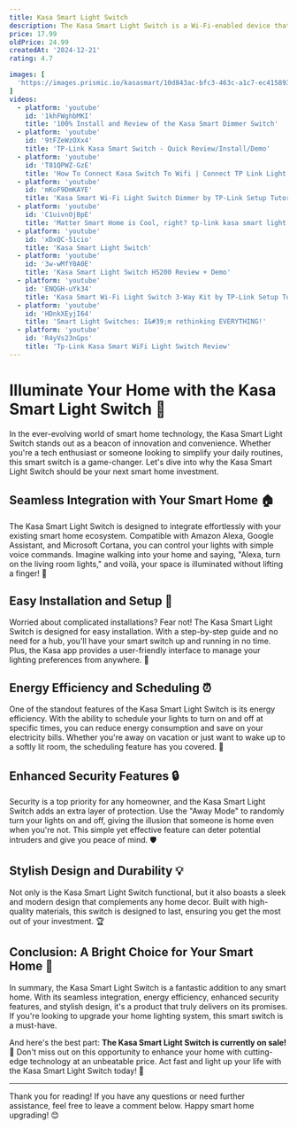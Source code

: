 ```yaml
---
title: Kasa Smart Light Switch
description: The Kasa Smart Light Switch is a Wi-Fi-enabled device that allows users to control their home lighting remotely via a smartphone app or voice commands through compatible smart home systems like Amazon Alexa or Google Assistant. It replaces traditional light switches and offers features such as scheduling, timers, and away mode for enhanced convenience and energy efficiency. The switch is designed for easy installation, typically requiring a neutral wire, and integrates seamlessly with other Kasa smart home products for a cohesive smart home experience.
price: 17.99
oldPrice: 24.99
createdAt: '2024-12-21'
rating: 4.7

images: [
  'https://images.prismic.io/kasasmart/10d843ac-bfc3-463c-a1c7-ec41589350b2_KS230-KIT_US_1.0_kasa-spotlight_banner_2202_English_2209_617PX.jpg?auto=compress,format&rect=0,0,1900,617&w=1900&h=617', 'https://static.tp-link.com/res/upfile/faq/20160511030907.jpg', 'https://static.tp-link.com/upload/faq/image-20231226102718-2_20231226022720i.png', 'https://www.pcworld.com/wp-content/uploads/2024/12/smart-switch-hub-art-100854074-orig.jpg?quality=50&strip=all', 'https://i.ytimg.com/vi/GylrgOQkVWk/hq720.jpg?sqp=-oaymwEhCK4FEIIDSFryq4qpAxMIARUAAAAAGAElAADIQj0AgKJD&rs=AOn4CLAMI5JTPNe8gpQqU0Vi4mIlQmDdtw', 'https://s.yimg.com/ny/api/res/1.2/dLikvfWgPHKj0AzLbcmjqQ--/YXBwaWQ9aGlnaGxhbmRlcjt3PTk2MDtoPTk2MA--/https://media.zenfs.com/en/bgr_208/5b603f895f8f28a74dfeaf8b43f39b56', 'https://p.globalsources.com/IMAGES/PDT/B5993125690/Smart-Light-Switch.jpg', 'https://www.digitaltrends.com/wp-content/uploads/2024/05/ge-cync-smart-light-switch-product-1.jpeg?fit=720,720&p=1', 'https://wg.scene7.com/is/image/wrenchgroup/smart-lighting-ps24wi001wg?$Wrench_New$&wid=362', 'https://www.wyze.com/cdn/shop/products/71-zYjiPmfL._SL1500.jpg?v=1683043798&width=1946', 'https://th-test-11.slatic.net/p/2c65b16bcc8034e6321e71cbc3d1bfb0.jpg', 'https://i.ebayimg.com/images/g/pzEAAOSwcNtkycZj/s-l400.jpg', 'https://images.prismic.io/kasasmart/cbc6bd0d-5cff-4c73-a9b5-0a49a0f473bc_1.jpg?auto=compress,format&rect=0,0,1000,1000&w=520&h=520', 'https://cdn.thewirecutter.com/wp-content/media/2024/11/lightdimmers-2048px-00138-3x2-1.jpg?auto=webp&quality=75&width=1024', 'https://www.popsci.com/wp-content/uploads/2021/01/07/Kasa-Smart-Dimmer-Edit.jpg?quality=85&w=719', 'https://images-na.ssl-images-amazon.com/images/I/51glvj4bL4L.jpg', 'https://i5.walmartimages.com/asr/5576314a-6dad-4a47-9e9f-ec931242167d.4cd9d965eecd5d92a6b0461eb884b5e9.jpeg?odnHeight=768&odnWidth=768&odnBg=FFFFFF', 'https://www.brilliant.tech/cdn/shop/files/3-Pack-Primary-Image-2_9bda641b-fd73-45e9-a80c-4d4ffcf64470_1340x1160.png?v=1693314612', 'https://www.safewise.com/app/uploads/2021/09/Kasa-Smart-Motion-Sensor-Switch.jpg', 'https://i.ytimg.com/vi/t0DhRmXd3IM/maxresdefault.jpg', 'https://i.ebayimg.com/images/g/LRsAAOSw2PBm7gpW/s-l1200.jpg', 'https://cdn.mos.cms.futurecdn.net/QtiS4AyL2MoW4hDpecdC2F.jpg', 'https://http2.mlstatic.com/D_NQ_NP_945371-MLV54579519683_032023-O.webp', 'https://m.media-amazon.com/images/S/aplus-media-library-service-media/2b4823ff-49d3-4e7d-8fcb-e94dfcfb1f88.__CR0,0,600,450_PT0_SX600_V1___.png', 'https://cdn.prod.website-files.com/654c1a21d7927473aecf5875/65c2b395bcd44c775a62ef60_12042-35516.png', 'https://image.made-in-china.com/226f3j00uGthBEIsRPrH/Zigbee-Wall-Switch-UK-EU-Standard-Smart-Switch-Socket.webp', 'https://c1.neweggimages.com/productimage/nb640/0AY-00R7-00002-02.jpg', 'https://assets.rebelmouse.io/eyJhbGciOiJIUzI1NiIsInR5cCI6IkpXVCJ9.eyJpbWFnZSI6Imh0dHBzOi8vYXNzZXRzLnJibC5tcy81MTUwNTQ5Ni9vcmlnaW4uanBnIiwiZXhwaXJlc19hdCI6MTc0Mzk5MTU3N30.Xo9-eWrhm9Qem6B72cBKvjZZxzxiT2On-x8X6bxl2-Q/img.jpg?width=1000&quality=85', 'https://s.yimg.com/ny/api/res/1.2/XgMFulCPCWcKqIGJd27CpA--/YXBwaWQ9aGlnaGxhbmRlcjt3PTEyMDA7aD02NzU-/https://s.yimg.com/os/creatr-uploaded-images/2024-04/481fb230-f2a0-11ee-a33f-c4286617e105', 'https://www.tiktok.com/api/img/?itemId=7104138222782926122&location=0&aid=1988', 'https://external-preview.redd.it/just-moved-into-house-and-kasa-light-switch-keeps-rapidly-v0-MTlkbnVmaHl6bHljMY4ql7ga-BO2ULPx2d0Ev4nmS08g3icJT4X5XsSaOhko.png?format=pjpg&auto=webp&s=48e40f0a7ab812029d2d548ec40f7528ddb688b4', 'https://images-na.ssl-images-amazon.com/images/I/51R4OarGogL._UL500_.jpg', 'https://static.tp-link.com/upload/image-line/Kasa_ES20M_US_1.0_8_normal_20221026030037e.jpg', 'https://media.printables.com/media/prints/351265/images/2983011_3366abd8-8955-4a26-80da-dc36c6b585a2/kasa_smart_switch4-large.jpeg', 'https://i5.walmartimages.com/asr/7feb336e-4e7c-41e8-ae03-aec8813833e0.566c3d4905ff1e80aeebc759a767a4c7.jpeg?odnHeight=2000&odnWidth=2000&odnBg=FFFFFF', 'https://b2c-contenthub.com/wp-content/uploads/2022/10/Kasa-Smarter-Dimmer-Motion-Activated.jpg?quality=50&strip=all', 'https://images-na.ssl-images-amazon.com/images/I/71XUVZ8frOL._SS400_.jpg', 'http://orviboshop.com/cdn/shop/files/51mCSGzMzqL._SL1000.jpg?v=1694169733', 'https://www.digitaltrends.com/wp-content/uploads/2020/10/tp-link-kasa-smart-plug.jpg?fit=1133,733&p=1', 'https://www.cnet.com/a/img/resize/d0fe648321ace44ffe2a81ee8d0ea0a6e5ce9c5b/hub/2019/05/02/18a94ba3-654b-4eaf-a7aa-b597d0bc9f4a/smart-bulb-promo.jpg?auto=webp&fit=crop&height=900&width=1200', 'https://m.media-amazon.com/images/S/aplus-media-library-service-media/0f419b04-33ff-4bf2-8a59-7bb143df4953.__CR0,0,600,450_PT0_SX600_V1___.jpg', 'https://www.wave-electronics.com/media/catalog/product/1/8/182007-main-c943f563b5c5eb5f2116225d6e9ccc424a3297d7.jpg', 'https://idevicesinc.com/uploads/images/blog/mud-room-copy-11-11-2019_13-53-59.jpg', 'https://i.ytimg.com/vi/Ti5CAdWSgnI/maxresdefault.jpg', 'https://i.pcmag.com/imagery/reviews/06TbhI9NKlJHO14s8Ek5xSe-3.fit_lim.size_1050x.jpg', 'https://m.media-amazon.com/images/I/71ILhVpvmDL._SL1500_.jpg', 'https://c1.neweggimages.com/productimage/nb640/81-704-037-Z02.jpg', 'https://blogger.googleusercontent.com/img/b/R29vZ2xl/AVvXsEgrzVU9BCcelTT5Omm2fpDbeCdM_iT-8K1xzxcXO-kD7nrWqIMdQHX2fhoCPQ6F85Cqh1BNtbQR5jZqDq20gi7hCU27nY0x_IyzV1SMuRAbvNmWkjig-T8DSBXYDqmQKMl-lrJb0bNKl3uMbdlr82qWziVkVgw8gF44oiWZU-KeIsON8q54HBHlLkEmExk/s1280/1-min (2).webp', 'https://www.matteralpha.com/uploads/tapo-s505.webp', 'https://static1.makeuseofimages.com/wordpress/wp-content/uploads/2021/01/Installed-Wall-Switch-with-dimmer.jpg', 'https://manuals.plus/wp-content/uploads/2021/10/tp-link-HS210-Kasa-Smart-Wi-Fi-Light-Switch-3-Way-User-Guide-2-1.jpg?ezimgfmt=rs:412x659/rscb1/ng:webp/ngcb1', 'https://shop.yosmart.com/cdn/shop/products/YS5707-1_480x480.png?v=1667443424', 'https://static.tp-link.com/res/upfile/faq/20160511030856.jpg', 'https://automatednow.com/images/detailed/6/HS200_Exploded.png', 'https://image.made-in-china.com/2f0j00aeIlLwhWbJgR/Zigbee-WiFi-Bluetooth-RF433-Tuya-Smart-Switches-Smartlife-APP-Wireless-Remote-Control-1gang-2gang-3gang-4gang-6gang-EU-UK-Us-Standard.webp', 'https://i.ytimg.com/vi/aqWuQTleLa4/sddefault.jpg', 'https://m.media-amazon.com/images/I/61QRSzTCpKL.jpg', 'https://manuals.plus/wp-content/uploads/2022/05/tp-link-KS200M-Kasa-Smart-Wi-Fi-Motion-Activated-Light-Switch-Featured-Image-1.png', 'https://www.coolest-gadgets.com/wp-content/uploads/2024/01/Smart-Switches-Statistics-1.jpg', 'https://static.tp-link.com/upload/faq/image_20231226023145d.png', 'https://preview.redd.it/pz1lihbh27361.jpg?auto=webp&s=577e6718fbd32b2d18f2fccef1dba63a8b6be6f3', 'https://trenzlighting.com/cdn/shop/products/TLWZ-3WAY_with_background_530x@2x.jpg?v=1609789853', 'https://preview.redd.it/6us0edsc6qg61.jpg?width=1080&crop=smart&auto=webp&s=fc52ae6d4597e6c4e8b788bd3613b335d7f70ddd', 'https://www.signal-vault.com/cdn/shop/products/IQConnect_SS2_Smart_Plug_Power_2_6edd3dc4-e723-451f-a493-1ceedc361e65_1024x1024.jpg?v=1575388952', 'https://i.redd.it/52skx808wezb1.jpg', 'https://www.cnet.com/a/img/resize/97b38749ec7db674a6bb3fde12205fa2cb9737af/hub/2015/09/24/052955af-d6ad-457e-8a6a-1de52834f3aa/cnet-smart-home-lighting-belkin-wemo-light-switch-size-comparison.jpg?auto=webp&fit=crop&height=1200&width=1200', 'https://images-na.ssl-images-amazon.com/images/I/6140hOhxwuL._UL500_.jpg', 'https://static.tp-link.com/upload/image-line/9_Package_normal_20240326095358t.png', 'https://cdn.mos.cms.futurecdn.net/AQDuR8suorukBnSfwsVAf9.jpg', 'https://www.pcworld.com/wp-content/uploads/2024/12/Kasa-Smarter-Dimmer-Motion-Activated.jpg?quality=50&strip=all&w=1024', 'https://img.lazcdn.com/g/p/66bad95d3f55c36b17a71f8fe18f627d.jpg_360x360q75.jpg_.webp', 'https://www.brilliant.tech/cdn/shop/files/product-dimmer-switch-instant-smart-lighting-details-1_2048x.png?v=1664889145', 'https://miro.medium.com/v2/resize:fit:1400/0*cGXQBq--dsjh5-O1', 'https://i.ytimg.com/vi/amGCqK97UT4/maxresdefault.jpg', 'https://c.shld.net/rpx/i/s/pi/mp/10153480/prod_19582531824?src=https://m.media-amazon.com/images/I/61QCrmC4cgL.jpg&d=e10418ec25ad32bb62542a065037c030c4aa2b83&hei=125&wid=125', 'https://lookaside.fbsbx.com/lookaside/crawler/media/?media_id=923369456479970', 'https://images-na.ssl-images-amazon.com/images/I/21K7N6a6TnL.jpg', 'https://manuals.plus/wp-content/uploads/2021/10/tp-link-HS210-Kasa-Smart-Wi-Fi-Light-Switch-3-Way-User-Guide-2-1.jpg?ezimgfmt=rs:412x659/rscb1/ng:webp/ngcb1', 'https://assets.rebelmouse.io/eyJhbGciOiJIUzI1NiIsInR5cCI6IkpXVCJ9.eyJpbWFnZSI6Imh0dHBzOi8vYXNzZXRzLnJibC5tcy81MTUwNTQ5Ni9vcmlnaW4uanBnIiwiZXhwaXJlc19hdCI6MTc0Mzk5MTU3N30.Xo9-eWrhm9Qem6B72cBKvjZZxzxiT2On-x8X6bxl2-Q/img.jpg?width=1000&quality=85', 'https://static1.makeuseofimages.com/wordpress/wp-content/uploads/2021/03/Kasa-Double-Gang-Red-Light-Flipped.jpg'
]
videos: 
  - platform: 'youtube'
    id: '1khFWghbMKI'
    title: '100% Install and Review of the Kasa Smart Dimmer Switch'
  - platform: 'youtube'
    id: '9tFZeWzOXx4'
    title: 'TP-Link Kasa Smart Switch - Quick Review/Install/Demo'
  - platform: 'youtube'
    id: 'T81QPWZ-GzE'
    title: 'How To Connect Kasa Switch To Wifi | Connect TP Link Light Switch To Wifi'
  - platform: 'youtube'
    id: 'mKoF9DmKAYE'
    title: 'Kasa Smart Wi-Fi Light Switch Dimmer by TP-Link Setup Tutorial'
  - platform: 'youtube'
    id: 'C1uivnOjBpE'
    title: 'Matter Smart Home is Cool, right? tp-link kasa smart light switch #matter #smarthome #smartthings'
  - platform: 'youtube'
    id: 'xDxQC-51cio'
    title: 'Kasa Smart Light Switch'
  - platform: 'youtube'
    id: '3w-wMfY0A0E'
    title: 'Kasa Smart Light Switch HS200 Review + Demo'
  - platform: 'youtube'
    id: 'ENQGH-uYk34'
    title: 'Kasa Smart Wi-Fi Light Switch 3-Way Kit by TP-Link Setup Tutorial'
  - platform: 'youtube'
    id: 'HDnkXEyjI64'
    title: 'Smart Light Switches: I&#39;m rethinking EVERYTHING!'
  - platform: 'youtube'
    id: 'R4yVs23nGps'
    title: 'Tp-Link Kasa Smart WiFi Light Switch Review'
---
```


# Illuminate Your Home with the Kasa Smart Light Switch 🌟

In the ever-evolving world of smart home technology, the Kasa Smart Light Switch stands out as a beacon of innovation and convenience. Whether you're a tech enthusiast or someone looking to simplify your daily routines, this smart switch is a game-changer. Let's dive into why the Kasa Smart Light Switch should be your next smart home investment.

## Seamless Integration with Your Smart Home 🏠

The Kasa Smart Light Switch is designed to integrate effortlessly with your existing smart home ecosystem. Compatible with Amazon Alexa, Google Assistant, and Microsoft Cortana, you can control your lights with simple voice commands. Imagine walking into your home and saying, "Alexa, turn on the living room lights," and voilà, your space is illuminated without lifting a finger! 🤖

## Easy Installation and Setup 🔧

Worried about complicated installations? Fear not! The Kasa Smart Light Switch is designed for easy installation. With a step-by-step guide and no need for a hub, you'll have your smart switch up and running in no time. Plus, the Kasa app provides a user-friendly interface to manage your lighting preferences from anywhere. 📱

## Energy Efficiency and Scheduling ⏰

One of the standout features of the Kasa Smart Light Switch is its energy efficiency. With the ability to schedule your lights to turn on and off at specific times, you can reduce energy consumption and save on your electricity bills. Whether you're away on vacation or just want to wake up to a softly lit room, the scheduling feature has you covered. 🌿

## Enhanced Security Features 🔒

Security is a top priority for any homeowner, and the Kasa Smart Light Switch adds an extra layer of protection. Use the "Away Mode" to randomly turn your lights on and off, giving the illusion that someone is home even when you're not. This simple yet effective feature can deter potential intruders and give you peace of mind. 🛡️

## Stylish Design and Durability 💡

Not only is the Kasa Smart Light Switch functional, but it also boasts a sleek and modern design that complements any home decor. Built with high-quality materials, this switch is designed to last, ensuring you get the most out of your investment. 🏆

## Conclusion: A Bright Choice for Your Smart Home 🌈

In summary, the Kasa Smart Light Switch is a fantastic addition to any smart home. With its seamless integration, energy efficiency, enhanced security features, and stylish design, it's a product that truly delivers on its promises. If you're looking to upgrade your home lighting system, this smart switch is a must-have.

And here's the best part: **The Kasa Smart Light Switch is currently on sale!** 🎉 Don't miss out on this opportunity to enhance your home with cutting-edge technology at an unbeatable price. Act fast and light up your life with the Kasa Smart Light Switch today! 🛒

---

Thank you for reading! If you have any questions or need further assistance, feel free to leave a comment below. Happy smart home upgrading! 😊